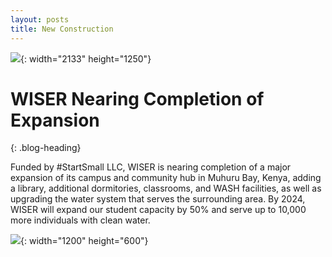 ```yaml
---
layout: posts
title: New Construction
---
```

![](/uploads/school-phase-iv.png){: width="2133" height="1250"}

# WISER Nearing Completion of Expansion
{: .blog-heading}

Funded by \#StartSmall LLC, WISER is nearing completion of a major expansion of its campus and community hub in Muhuru Bay, Kenya, adding a library, additional dormitories, classrooms, and WASH facilities, as well as upgrading the water system that serves the surrounding area. By 2024, WISER will expand our student capacity by 50% and serve up to 10,000 more individuals with clean water.

![](/uploads/add-a-little-bit-of-body-text.png){: width="1200" height="600"}